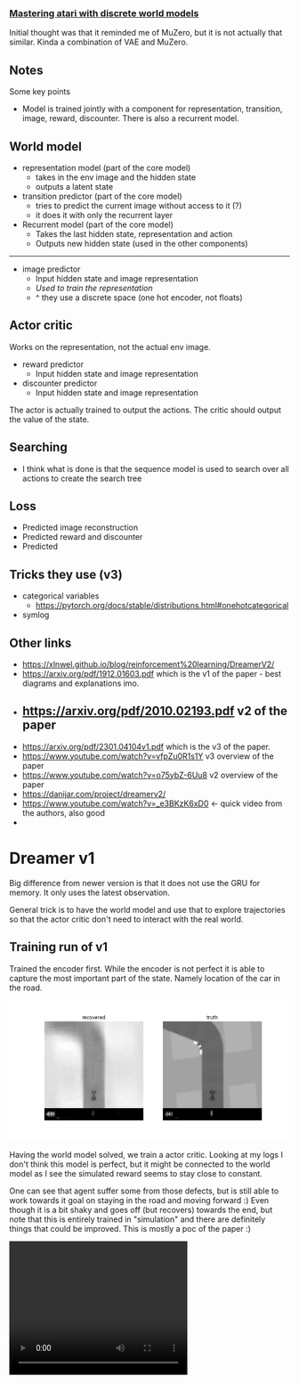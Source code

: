 ### [Mastering atari with discrete world models](https://arxiv.org/pdf/2010.02193.pdf)

Initial thought was that it reminded me of MuZero, but it is not actually that similar. Kinda a combination of VAE and MuZero.

## Notes
Some key points
- Model is trained jointly with a component for representation, transition, image, reward, discounter. There is also a recurrent model. 

## World model
- representation model (part of the core model)
  - takes in the env image and the hidden state
  - outputs a latent state
- transition predictor (part of the core model)
  - tries to predict the current image without access to it (?)
  - it does it with only the recurrent layer
- Recurrent model (part of the core model)
  - Takes the last hidden state, representation and action
  - Outputs new hidden state (used in the other components)
-------
- image predictor
  - Input hidden state and image representation
  - *Used to train the representation* 
  - ^ they use a discrete space (one hot encoder, not floats)

## Actor critic
Works on the representation, not the actual env image. 

- reward predictor
  - Input hidden state and image representation
- discounter predictor
  - Input hidden state and image representation

The actor is actually trained to output the actions. The critic should output the value of the state. 

## Searching
- I think what is done is that the sequence model is used to search over all actions to create the search tree

## Loss
- Predicted image reconstruction
- Predicted reward and discounter
- Predicted 

## Tricks they use  (v3)
- categorical variables 
  - https://pytorch.org/docs/stable/distributions.html#onehotcategorical
- symlog


## Other links
- https://xlnwel.github.io/blog/reinforcement%20learning/DreamerV2/
- https://arxiv.org/pdf/1912.01603.pdf which is the v1 of the paper - best diagrams and explanations imo.
- https://arxiv.org/pdf/2010.02193.pdf v2 of the paper
  - 
- https://arxiv.org/pdf/2301.04104v1.pdf which is the v3 of the paper. 
- https://www.youtube.com/watch?v=vfpZu0R1s1Y v3 overview of the paper
- https://www.youtube.com/watch?v=o75ybZ-6Uu8 v2 overview of the paper 
- https://danijar.com/project/dreamerv2/
- https://www.youtube.com/watch?v=_e3BKzK6xD0 <- quick video from the authors, also good
- 

# Dreamer v1 
Big difference from newer version is that it does not use the GRU for memory. It only uses the latest observation.

General trick is to have the world model and use that to explore trajectories so that the actor critic don't need to interact with the real world.

## Training run of v1

Trained the encoder first. While the encoder is not perfect it is able to capture the most important part of the state. Namely location of the car in the road.

![encoded state](./readme/encoded_state.png)

Having the world model solved, we train a actor critic. Looking at my logs I don't think this model is perfect, but it might be connected to the world model as I see the simulated reward seems to stay close to constant. 

One can see that agent suffer some from those defects, but is still able to work towards it goal on staying in the road and moving forward :) 
Even though it is a bit shaky and goes off (but recovers) towards the end, but note that this is entirely trained in "simulation" and there are definitely things that could be improved. This is mostly a poc of the paper :) 

<video width="320" height="240" controls>
  <source src="./readme/example_run.mp4" type="video/mp4">
</video>
